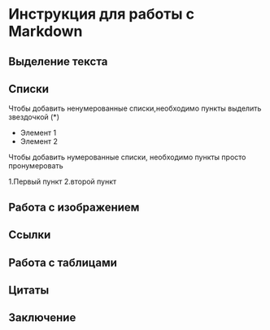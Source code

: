 # Инструкция для работы с Markdown

## Выделение текста 

## Списки
Чтобы добавить ненумерованные списки,необходимо пункты выделить звездочкой (*)

* Элемент 1
* Элемент 2


Чтобы добавить нумерованные списки, необходимо пункты просто пронумеровать

1.Первый пункт 
2.второй пункт
## Работа с изображением


## Ссылки

## Работа с таблицами 

## Цитаты 

## Заключение 